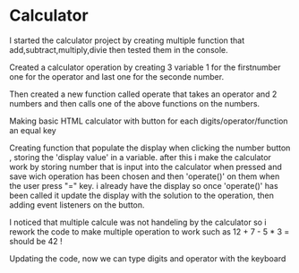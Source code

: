 # Calculator

I started the calculator project by creating multiple function that add,subtract,multiply,divie then tested them in the console.

Created a calculator operation by creating 3 variable 1 for the firstnumber one for the operator and last one for the seconde number.

Then created a new function called operate that takes an operator and 2 numbers and then calls one of the above functions on the numbers.

Making basic HTML calculator  with button for each digits/operator/function an equal key 

Creating function that populate the display when clicking the number button , storing the 'display value' in a variable.
after this i make the calculator work by storing  number that is input into the calculator  when pressed  and save wich operation has been chosen and then 'operate()' on them when the user press "=" key.
i already have the display so once 'operate()' has been called  it update the display with the solution  to the operation,
then adding event listeners on the button.

I noticed that multiple calcule was not handeling by the calculator so i rework the code to make multiple operation to work such as 12 + 7 - 5 * 3 = should be 42 !

Updating the code, now we can type digits and operator with the keyboard